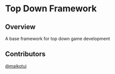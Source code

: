 # Top Down Framework
## Overview
A base framework for top down game development

## Contributors
[@maikotui](https://www.twitter.com/maikotui)